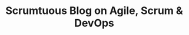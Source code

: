 ---
layout: portfolio
title: "Scrumtuous Blog on Agile, Scrum & DevOps"
blurb: "Here are all of our tasty blog posts."
firstname: "Amanpreet"
fullname: "Amanpreet Singh"
jobtitle: Sr. Software Engineer
jobdecription: "Experienced Mobile & Web Application Developer with over 9 years in the IT industry, specializing in Android, React.js, Next.js, and React Native development. Proven track record in transforming legacy code, enhancing user experience, and ensuring application accessibility."
email: amanpreetsinghcan1@gmail.com
phone: +1 (705) 770-3849
linkedin: "https://www.linkedin.com/in/amanpreet-singh-46301516"
country: "Canada"
city: "Brampton, ON"
nationality: "Punjab, India"
---
